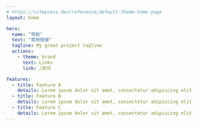 ```yaml
---
# https://vitepress.dev/reference/default-theme-home-page
layout: home

hero:
  name: "导航"
  text: "常用链接"
  tagline: My great project tagline
  actions:
    - theme: brand
      text: Links
      link: /资讯

features:
  - title: Feature A
    details: Lorem ipsum dolor sit amet, consectetur adipiscing elit
  - title: Feature B
    details: Lorem ipsum dolor sit amet, consectetur adipiscing elit
  - title: Feature C
    details: Lorem ipsum dolor sit amet, consectetur adipiscing elit
---
```

